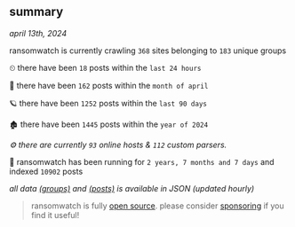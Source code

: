 
## summary
_april 13th, 2024_

ransomwatch is currently crawling `368` sites belonging to `183` unique groups

⏲ there have been `18` posts within the `last 24 hours`

🦈 there have been `162` posts within the `month of april`

🪐 there have been `1252` posts within the `last 90 days`

🏚 there have been `1445` posts within the `year of 2024`

_⚙️ there are currently `93` online hosts & `112` custom parsers._

🦕 ransomwatch has been running for `2 years, 7 months and 7 days` and indexed `10902` posts

_all data  [(groups)](http://ransomwhat.telemetry.ltd/groups) and [(posts)](http://ransomwhat.telemetry.ltd/posts) is available in JSON (updated hourly)_

> ransomwatch is fully [open source](https://github.com/joshhighet/ransomwatch#ransomwatch--). please consider [sponsoring](https://github.com/sponsors/joshhighet) if you find it useful!
